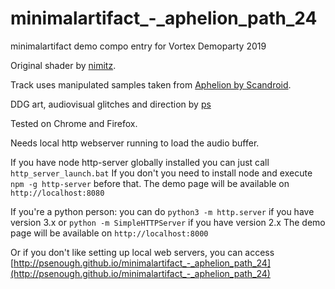 # minimalartifact_-_aphelion_path_24

minimalartifact demo compo entry for Vortex Demoparty 2019

Original shader by [nimitz](https://www.shadertoy.com/view/3l23Rh).

Track uses manipulated samples taken from [Aphelion by Scandroid](https://scandroid.bandcamp.com/track/aphelion-2).

DDG art, audiovisual glitches and direction by [ps](http://tpolm.org/~ps)

Tested on Chrome and Firefox.

Needs local http webserver running to load the audio buffer.

If you have node http-server globally installed you can just call `http_server_launch.bat`
If you don't you need to install node and execute `npm -g http-server` before that.
The demo page will be available on `http://localhost:8080`

If you're a python person:
you can do `python3 -m http.server` if you have version 3.x
or `python -m SimpleHTTPServer` if you have version 2.x
The demo page will be available on `http://localhost:8000`

Or if you don't like setting up local web servers, you can access
[http://psenough.github.io/minimalartifact_-_aphelion_path_24](http://psenough.github.io/minimalartifact_-_aphelion_path_24)
